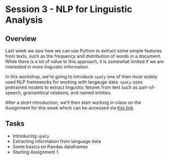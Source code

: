 # Session 3 - NLP for Linguistic Analysis

## Overview

Last week we saw how we can use Python to extract some simple features from texts, such as the frequency and distribution of words in a document. While there is a lot of value to this approach, it is somewhat limited if we are interested in more linguistic information.

In this workshop, we're going to introduce ```spaCy``` one of then most widely used NLP frameworks for working with langauge data. ```spaCy``` uses pretrained models to extract lingusitic fetures from text such as part-of-speech, gramamtical relations, and named entities.

After a short introduction, we'll then start working in-class on the Assignment for this week which can be accessed via [this link](https://classroom.github.com/a/PdNi7nPv).

## Tasks

- Introducing ```spaCy```
- Extracting information from language data
- Some basics on Pandas dataframes
- Starting Assignment 1
